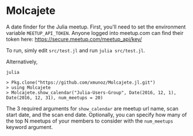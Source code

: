 # Molcajete

A date finder for the Julia meetup. First, you'll need to set the environment variable `MEETUP_API_TOKEN`. Anyone logged into meetup.com can find their token here: https://secure.meetup.com/meetup_api/key/

To run, simly edit `src/test.jl` and run `julia src/test.jl`.

Alternatively,

```
julia

> Pkg.clone("https://github.com/xmunoz/Molcajete.jl.git")
> using Molcajete
> Molcajete.show_calendar("Julia-Users-Group", Date(2016, 12, 1), Date(2016, 12, 31), num_meetups = 20)
```

The 3 required arguments for `show_calendar` are meetup url name, scan start date, and the scan end date. Optionally, you can specify how many of the top N meetups of your members to consider with the `num_meetups` keyword argument.
